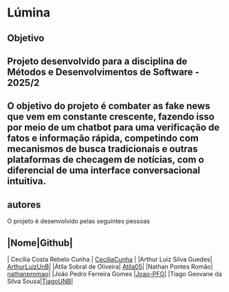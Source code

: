 # Lúmina
## Objetivo
Projeto desenvolvido para a disciplina de **Métodos e Desenvolvimentos de Software - 2025/2**
---
O objetivo do projeto é combater as fake news que vem em constante crescente, fazendo isso por meio de um chatbot para uma verificação de fatos e informação rápida, competindo com mecanismos de busca tradicionais e outras plataformas de checagem de notícias, com o diferencial de uma interface conversacional intuitiva.
---
## autores
O projeto é desenvolvido pelas seguintes pessoas

|Nome|Github|
-------------
| Cecília Costa Rebelo Cunha | [CeciliaCunha](https://github.com/CeciliaCunha) |
|Arthur Luiz Silva Guedes| [ArthurLuizUnB](https://github.com/ArthurLuizUnB)|
|Átila Sobral de Oliveira| [Atila05](https://github.com/Atila05)|
|Nathan Pontes Romão| [nathanpromao](https://github.com/nathanpromao)|
|João Pedro Ferreira Gomes |[Joao-PFG](https://github.com/Joao-PFG)|
|Tiago Geovane da Silva Sousa|[TiagoUNB](https://github.com/TiagoUNB)|